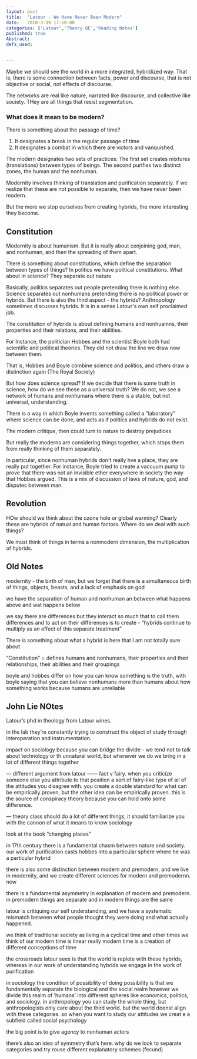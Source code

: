 ```yaml
---
layout: post
title:  "Latour - We Have Never Been Modern"
date:   2018-3-19 17:50:00
categories: ['Latour','Theory QE','Reading Notes']
published: true
Abstract:
defs_used:


---
```

Maybe we should see the world in a more integrated, hybridized way. That is, there is some connection between facts, power and discourse, that is not objective or social, not effects of discourse.

The networks are real like nature, narrated like discourse, and collective like society. THey are all things that resist segmentation.

### What does it mean to be modern?
There is something about the passage of time?
1. It designates a break in the regular passage of time
2. It designates a combat in which there are victors and vanquished.

The modern designates two sets of practices:
The first set creates mixtures (translations) between  types of beings. The second purifies two distinct zones, the human and the nonhuman.

Modernity involves thinking of translation and purification separately. If we realize that these are not possible to separate, then we have never been modern.

But the more we stop ourselves from creating hybrids, the more interesting they become.

## Constitution
Modernity is about humanism. But it is really about conjoining god, man, and nonhuman, and then the spreading of them apart.

There is something about constitutions, which define the separation between types of things? In politics we have political constitutions. What about in science? They separate out nature

Basically, politics separates out people pretending there is nothing else. Science separates out nonhumans pretending there is no political power or hybrids. But there is also the third aspect - the hybrids? Anthropology sometimes discusses hybrids. It is in a sense Latour's own self proclaimed job.

The constitution of hybrids is about defining humans and nonhuamns, their properties and their relations, and their abilities.

For Instance, the politician Hobbes and the scientist Boyle both had scientific and political theories. They did not draw the line we draw now between them.

That is, Hobbes and Boyle combine science and politics, and others draw a distinction again (The Royal Society)

But how does science spread? If we decide that there is some truth in science, how do we see these as a universal truth? We do not, we see a network of humans and nonhumans where there is a stable, but not universal, understanding.

There is a way in which Boyle invents something called a "laboratory" where science can be done, and acts as if politics and hybrids do not exist.

The modern critique, then could turn to nature to destroy prejudices

But really the moderns are considering things together, which stops them from really thinking of them separately.

 In particular, since nonhuman hybrids don't really hve a place, they are really put together. For instance, Boyle tried to create a vaccuum pump to prove that there was not an invisible ether everywhere in society the way that Hobbes argued. This is a mix of discussion of laws of nature, god, and disputes between man.

 ## Revolution
 HOw should we think about the ozone hole or global warming? Clearly these are hybrids of natual and human factors. Where do we deal with such things?

 We must think of things in terms a nonmodern dimension, the multiplication of hybrids. 



## Old Notes
modernity - the birth of man, but we forget that there is a simultaneous birth of things, objects, beasts, and a lack of emphasis on god

we have the separation of human and nonhuman an between what happens above and wat happens below

we say there are differences but they interact so much that to call them differences and to act on their differences is to create  - “hybrids continue to multiply as an effect of this separate treatment”

There is something about what a hybrid is here that I am not totally sure about

“Constitution” = defines humans and nonhumans, their properties and their relationships, their abilities and their groupings

boyle and hobbes differ on how you can know something is the truth, with boyle saying that you can believe nonhumans more than humans about how something works because humans are unreliable

## John Lie NOtes
Latour’s phd in theology from Latour wines.

in the lab they’re constantly trying to construct the object of study through interoperation and instrumentation.

impact on sociology because you can bridge the divide  - we tend not to talk about technology or th unnatural world, but whenever we do we bring in a lot of different things together

— different argument from latour ——
fact v fairy. when you criticize someone else you attribute to that position a sort of fairy-like type of all of the attitudes you disagree with. you create a double standard for what can be empirically proven, but the other idea can be empirically proven. this is the source of conspiracy theory because you can hold onto some difference.


—
theory class should do a lot of different things, it should familiarize you with the cannon of what it means to know sociology


look at the book “changing places”

in 17th century there is a fundamental chasm between nature and society. our work of purification casts hobbes into a particular sphere where he was a particular hybrid

there is also some distinction between modern and premodern, and we live in modernity, and we create different sciences for modern and premodernn. now

there is a fundamental asymmetry in explanation of modern and premodern. in premodern things are separate and in modern things are the same

latour is critiquing our self understanding, and we have a systematic mismatch between what people thought they were doing and what actually happened.

we think of traditional society as living in a cyclical time and other times we think of our modern time is linear
really modern time is a creation of different conceptions of time

the crossroads latour sees is that the world is replete with these hybrids, whereas in our work of understanding hybrids we engage in the work of purification

in sociology the condition of possibility of doing possibility is that we fundamentally separate the biological and the social realm however we divide this realm of ‘humans’ into different spheres like economics, politics, and sociology. in anthropology you can study the whole thing, but anthropologists only care about the third world. but the world doenst align with these categories. so when you want to study our attitudes we creat e a subfield called social psychology


the big point is to give agency to nonhuman actors

there’s also an idea of symmetry that’s here. why do we look to separate categories and try rouse different explanatory schemes (fecund)  
